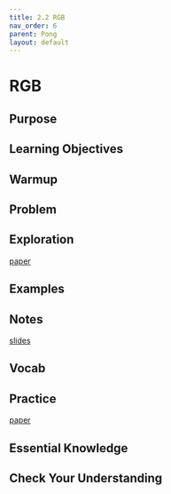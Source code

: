```yaml
---
title: 2.2 RGB
nav_order: 6
parent: Pong
layout: default
---
```


# RGB

## Purpose

## Learning Objectives

## Warmup

## Problem

## Exploration

[paper](https://docs.google.com/document/d/1jZchT3Gyf4y8W2HBincBKomR04RZmhpXKjwSIIVLpQo/edit?tab=t.0)

## Examples

## Notes

[slides](https://docs.google.com/presentation/d/1aMsAAIu4W-oA0UGYMqkgafi5hdXeReF7xmQ9eQGa5f4/edit#slide=id.g2b4e0575649_0_53)

## Vocab

## Practice

[paper](https://docs.google.com/document/d/1w_VEqXi05cmT0ANkbE3aNlYw4_ZKg4tqQZLd6-3RE9w/edit?tab=t.0)

## Essential Knowledge

## Check Your Understanding
